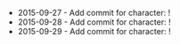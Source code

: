 - 2015-09-27 - Add commit for character: !
- 2015-09-28 - Add commit for character: !
- 2015-09-29 - Add commit for character: !
